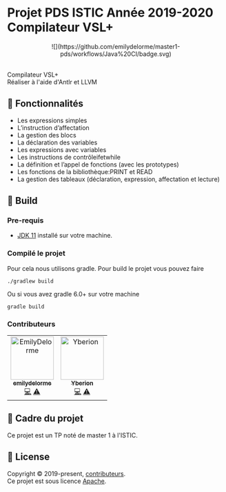 # Projet PDS ISTIC Année 2019-2020 Compilateur VSL+

<p align="center">
![](https://github.com/emilydelorme/master1-pds/workflows/Java%20CI/badge.svg)<br><br>

Compilateur VSL+<br>
Réaliser à l'aide d'Antlr et LLVM
<p>

## 🍬 Fonctionnalités

- Les expressions simples
- L’instruction d’affectation
- La gestion des blocs
- La déclaration des variables
- Les expressions avec variables
- Les instructions de contrôleifetwhile
- La définition et l’appel de fonctions (avec les prototypes)
- Les fonctions de la bibliothèque:PRINT et READ
- La gestion des tableaux (déclaration, expression, affectation et lecture)

## 🚀 Build

### Pre-requis

- [JDK 11](https://openjdk.java.net/projects/jdk/11/) installé sur votre machine.

### Compilé le projet

Pour cela nous utilisons gradle. Pour build le projet vous pouvez faire

```
./gradlew build
```

Ou si vous avez gradle 6.0+ sur votre machine

```
gradle build
```


### Contributeurs

<table>
    <tr>
        <td align="center"><a href="https://github.com/emilydelormefr"><img src="https://avatars3.githubusercontent.com/u/24417331?v=4" width="100px;" alt="EmilyDelorme"/><br /><sub><b>emilydelorme</b></sub></a><br /><a href="https://github.com/emilydelorme/master1-pds/commits?author=emilydelorme" title="Code">💻</a> <a href="https://github.com/emilydelorme/master1-pds/commits?author=emilydelorme" title="Tests">⚠️</a></td>
        <td align="center"><a href="https://github.com/Yberion"><img src="https://avatars3.githubusercontent.com/u/4186385?v=4" width="100px;" alt="Yberion"/><br /><sub><b>Yberion</b></sub></a><br /><a href="https://github.com/emilydelorme/master1-pds/commits?author=Yberion" title="Code">💻</a> <a href="https://github.com/emilydelorme/master1-pds/commits?author=Yberion" title="Tests">⚠️</a></td>
    </tr>
</table>

## 💭 Cadre du projet

Ce projet est un TP noté de master 1 à l'ISTIC.

## 📝 License

Copyright © 2019-present, [contributeurs](https://github.com/emilydelorme/master1-pds/graphs/contributors).<br>
Ce projet est sous licence [Apache](https://github.com/starship/starship/blob/master/LICENSE).
